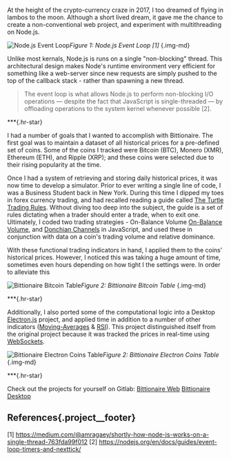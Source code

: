 At the height of the crypto-currency craze in 2017, I too dreamed of flying in lambos to the moon. Although a short lived dream, it gave me the chance to create a non-conventional web project, and experiment with multithreading on Node.js.

![Node.js Event Loop](/images/node-event-loop.png)*Figure 1: Node.js Event Loop [1]*
{.img-md}

Unlike most kernals, Node.js is runs on a single "non-blocking" thread. This architectural design makes Node's runtime environment very efficient for something like a web-server since new requests are simply pushed to the top of the callback stack  - rather than spawning a new thread.  
  
>The event loop is what allows Node.js to perform non-blocking I/O operations — despite the fact that JavaScript is single-threaded — by offloading operations to the system kernel whenever possible [2].

***{.hr-star}

I had a number of goals that I wanted to accomplish with Bittionaire. The first goal was to maintain a dataset of all historical prices  for a pre-defined set of coins. Some of the coins I tracked were Bitcoin (BTC), Monero (XMR), Ethereum (ETH), and Ripple (XRP); and these coins were selected due to their rising popularity at the time. 

Once I had a system of retrieving and storing daily historical prices, it was now time to develop a simulator. Prior to ever writing a single line of code, I was a Business Student back in New York. During this time I dipped my toes in forex currency trading, and had recalled reading a guide called [The Turtle Trading Rules](http://www.metastocktools.com/downloads/turtlerules.pdf). Without diving too deep into the subject, the guide is a set of rules dictating when a trader should enter a trade, when to exit one. Ultimately, I coded two trading strategies - On-Balance Volume [On-Balance Volume](https://www.investopedia.com/terms/o/onbalancevolume.asp), and [Donchian Channels](https://www.investopedia.com/terms/d/donchianchannels.asp) in JavaScript, and used these in conjunction with data on a coin's trading volume and relative dominance.

With these functional trading indicators in hand, I applied them to the coins' historical prices. However, I noticed this was taking a huge amount of time, sometimes even hours depending on how tight I the settings were. In order to alleviate this   

 ![Bittionaire Bitcoin Table](/images/bittionaire.png)*Figure 2: Bittionaire Bitcoin Table*
{.img-md}

***{.hr-star}

Additionally, I also ported some of the computational logic into a Desktop [Electron.js](https://electronjs.org) project, and applied time in addition to a number of other indicators ([Moving-Averages](https://www.investopedia.com/terms/m/movingaverage.asp) & [RSI](https://www.investopedia.com/terms/r/rsi.asp)). This project distinguished itself from the original project because it was tracked the prices in real-time using [WebSockets](https://en.wikipedia.org/wiki/WebSocket). 
 
 ![Bittionaire Electron Coins Table](/images/bittionaire-electron.png)*Figure 2: Bittionaire Electron Coins Table*
 {.img-md}
 
 ***{.hr-star}
 
 Check out the projects for yourself on Gitlab:
 [Bittionaire Web](https://gitlab.com/jinusean/bittionaire)
 [Bittionaire Desktop](https://gitlab.com/jinusean/bittionaire-electron)

## References{.project__footer}

[1] https://medium.com/@amragaey/shortly-how-node-js-works-on-a-single-thread-763fda99f012
[2] https://nodejs.org/en/docs/guides/event-loop-timers-and-nexttick/
